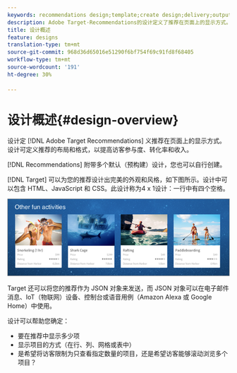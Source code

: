 ```yaml
---
keywords: recommendations design;template;create design;delivery;output
description: Adobe Target·Recommendations的设计定义了推荐在页面上的显示方式。 设计可定义推荐的布局和格式，以提高访客参与度、转化率和收入。
title: 设计概述
feature: designs
translation-type: tm+mt
source-git-commit: 968d36d65016e51290f6bf754f69c91fd8f68405
workflow-type: tm+mt
source-wordcount: '191'
ht-degree: 30%

---
```



# 设计概述{#design-overview}

设计定 [!DNL Adobe Target Recommendations] 义推荐在页面上的显示方式。 设计可定义推荐的布局和格式，以提高访客参与度、转化率和收入。

[!DNL Recommendations] 附带多个默认（预构建）设计，您也可以自行创建。

[!DNL Target] 可以为您的推荐设计出完美的外观和风格，如下图所示。设计中可以包含 HTML、JavaScript 和 CSS。此设计称为4 x 1设计：一行中有四个空格。

![](assets/velocity_example.png)

Target 还可以将您的推荐作为 JSON 对象来发送，而 JSON 对象可以在电子邮件消息、IoT（物联网）设备、控制台或语音用例（Amazon Alexa 或 Google Home）中使用。

设计可以帮助您确定：

* 要在推荐中显示多少项
* 显示项目的方式（在行、列、网格或表中）
* 是希望将访客限制为只查看指定数量的项目，还是希望访客能够滚动浏览多个项目？

